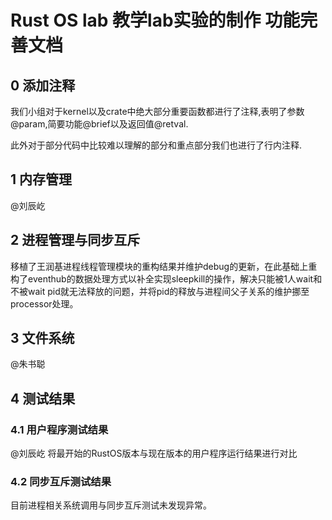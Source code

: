 # Rust OS lab 教学lab实验的制作 功能完善文档
## 0 添加注释
我们小组对于kernel以及crate中绝大部分重要函数都进行了注释,表明了参数@param,简要功能@brief以及返回值@retval.

此外对于部分代码中比较难以理解的部分和重点部分我们也进行了行内注释.

## 1 内存管理
@刘辰屹

## 2 进程管理与同步互斥
移植了王润基进程线程管理模块的重构结果并维护debug的更新，在此基础上重构了eventhub的数据处理方式以补全实现sleepkill的操作，解决只能被1人wait和不被wait pid就无法释放的问题，并将pid的释放与进程间父子关系的维护挪至processor处理。
## 3 文件系统
@朱书聪

## 4 测试结果
### 4.1 用户程序测试结果
@刘辰屹 将最开始的RustOS版本与现在版本的用户程序运行结果进行对比

### 4.2 同步互斥测试结果
目前进程相关系统调用与同步互斥测试未发现异常。
